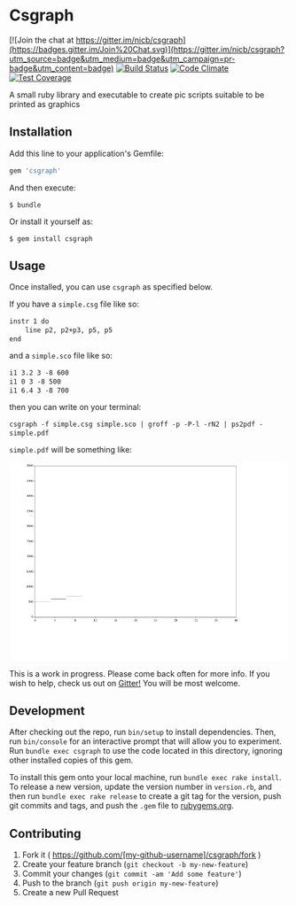 # Csgraph

[![Join the chat at https://gitter.im/nicb/csgraph](https://badges.gitter.im/Join%20Chat.svg)](https://gitter.im/nicb/csgraph?utm_source=badge&utm_medium=badge&utm_campaign=pr-badge&utm_content=badge)
[![Build Status](https://travis-ci.org/nicb/csgraph.svg?branch=master)](https://travis-ci.org/nicb/csgraph)
[![Code Climate](https://codeclimate.com/github/nicb/csgraph/badges/gpa.svg)](https://codeclimate.com/github/nicb/csgraph)
[![Test Coverage](https://codeclimate.com/github/nicb/csgraph/badges/coverage.svg)](https://codeclimate.com/github/nicb/csgraph/coverage)

A small ruby library and executable to create pic scripts suitable to be printed as graphics

## Installation

Add this line to your application's Gemfile:

```ruby
gem 'csgraph'
```

And then execute:

    $ bundle

Or install it yourself as:

    $ gem install csgraph

## Usage

Once installed, you can use `csgraph` as specified below.

If you have a `simple.csg` file like so:

```
instr 1 do
    line p2, p2+p3, p5, p5
end
```

and a `simple.sco` file like so:

```csound
i1 3.2 3 -8 600
i1 0 3 -8 500
i1 6.4 3 -8 700
```

then you can write on your terminal:

```
csgraph -f simple.csg simple.sco | groff -p -P-l -rN2 | ps2pdf - simple.pdf
```

`simple.pdf` will be something like:

![simple.pdf](share/examples/simple/simple.png)

This is a work in progress.
Please come back often for more info.
If you wish to help, check us out on
[Gitter!](https://gitter.im/nicb/csgraph?utm_source=badge&utm_medium=badge&utm_campaign=pr-badge&utm_content=badge)
You will be most welcome.

## Development

After checking out the repo, run `bin/setup` to install dependencies. Then, run `bin/console` for an interactive prompt that will allow you to experiment. Run `bundle exec csgraph` to use the code located in this directory, ignoring other installed copies of this gem.

To install this gem onto your local machine, run `bundle exec rake install`. To release a new version, update the version number in `version.rb`, and then run `bundle exec rake release` to create a git tag for the version, push git commits and tags, and push the `.gem` file to [rubygems.org](https://rubygems.org).

## Contributing

1. Fork it ( https://github.com/[my-github-username]/csgraph/fork )
2. Create your feature branch (`git checkout -b my-new-feature`)
3. Commit your changes (`git commit -am 'Add some feature'`)
4. Push to the branch (`git push origin my-new-feature`)
5. Create a new Pull Request
